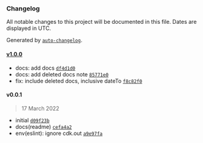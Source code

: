 ### Changelog

All notable changes to this project will be documented in this file. Dates are displayed in UTC.

Generated by [`auto-changelog`](https://github.com/CookPete/auto-changelog).

#### [v1.0.0](https://github.com/wmakeev/business-gas-moysklad-1c-export/compare/v0.0.1...v1.0.0)

- docs: add docs [`df4d1d0`](https://github.com/wmakeev/business-gas-moysklad-1c-export/commit/df4d1d016d249ff23258b040119e9ac29e04f842)
- docs: add deleted docs note [`85771e0`](https://github.com/wmakeev/business-gas-moysklad-1c-export/commit/85771e0d094728bae81219d2791eab2a7e30cd3f)
- fix: include deleted docs, inclusive dateTo [`f8c82f0`](https://github.com/wmakeev/business-gas-moysklad-1c-export/commit/f8c82f0c6c1573238d057da40560231734c77378)

#### v0.0.1

> 17 March 2022

- initial [`d09f23b`](https://github.com/wmakeev/business-gas-moysklad-1c-export/commit/d09f23b1b8f2221174ec1cb4497c643eaa3f41ae)
- docs(readme) [`cefa4a2`](https://github.com/wmakeev/business-gas-moysklad-1c-export/commit/cefa4a22602482facb613314a756deced1b20372)
- env(eslint): ignore cdk.out [`a9e97fa`](https://github.com/wmakeev/business-gas-moysklad-1c-export/commit/a9e97fa3769aed7887ad03538944ed87330a4438)
